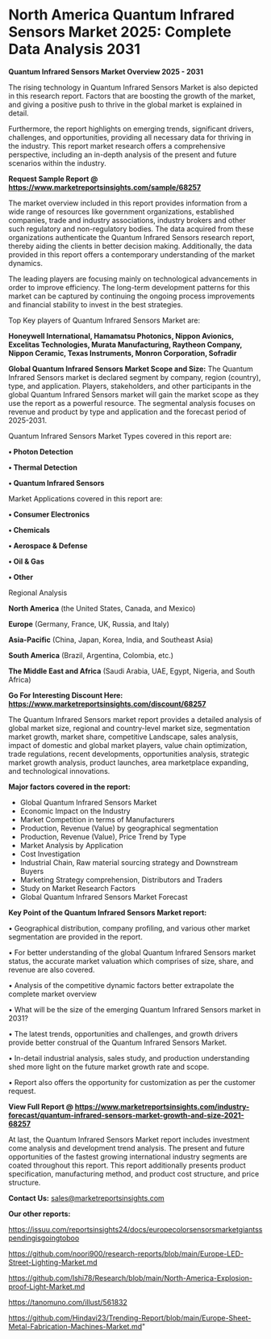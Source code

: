 # North America Quantum Infrared Sensors Market 2025: Complete Data Analysis 2031

<Strong> Quantum Infrared Sensors Market Overview 2025 - 2031</strong>

The rising technology in Quantum Infrared Sensors Market is also depicted in this research report. Factors that are boosting the growth of the market, and giving a positive push to thrive in the global market is explained in detail.

Furthermore, the report highlights on emerging trends, significant drivers, challenges, and opportunities, providing all necessary data for thriving in the industry. This report market research offers a comprehensive perspective, including an in-depth analysis of the present and future scenarios within the industry.

<strong>Request Sample Report @ <a href=https://www.marketreportsinsights.com/sample/68257>https://www.marketreportsinsights.com/sample/68257</a></strong>

The market overview included in this report provides information from a wide range of resources like government organizations, established companies, trade and industry associations, industry brokers and other such regulatory and non-regulatory bodies. The data acquired from these organizations authenticate the Quantum Infrared Sensors research report, thereby aiding the clients in better decision making. Additionally, the data provided in this report offers a contemporary understanding of the market dynamics.

The leading players are focusing mainly on technological advancements in order to improve efficiency. The long-term development patterns for this market can be captured by continuing the ongoing process improvements and financial stability to invest in the best strategies.

Top Key players of Quantum Infrared Sensors Market are:

<strong>Honeywell International, Hamamatsu Photonics, Nippon Avionics, Excelitas Technologies, Murata Manufacturing, Raytheon Company, Nippon Ceramic, Texas Instruments, Monron Corporation, Sofradir</strong>

<strong><b>Global Quantum Infrared Sensors Market Scope and Size:</b></strong>
The Quantum Infrared Sensors market is declared segment by company, region (country), type, and application. Players, stakeholders, and other participants in the global Quantum Infrared Sensors market will gain the market scope as they use the report as a powerful resource. The segmental analysis focuses on revenue and product by type and application and the forecast period of 2025-2031.

Quantum Infrared Sensors Market Types covered in this report are:

<strong>• Photon Detection

• Thermal Detection

• Quantum Infrared Sensors</strong>

Market Applications covered in this report are:

<strong>• Consumer Electronics

• Chemicals

• Aerospace & Defense

• Oil & Gas

• Other</strong> 

Regional Analysis

<strong>North America</strong> (the United States, Canada, and Mexico)

<strong>Europe</strong> (Germany, France, UK, Russia, and Italy)

<strong>Asia-Pacific</strong> (China, Japan, Korea, India, and Southeast Asia)

<strong>South America</strong> (Brazil, Argentina, Colombia, etc.)

<strong>The Middle East and Africa</strong> (Saudi Arabia, UAE, Egypt, Nigeria, and South Africa)

<strong>Go For Interesting Discount Here: <a href=https://www.marketreportsinsights.com/discount/68257>https://www.marketreportsinsights.com/discount/68257</a></strong>

The Quantum Infrared Sensors market report provides a detailed analysis of global market size, regional and country-level market size, segmentation market growth, market share, competitive Landscape, sales analysis, impact of domestic and global market players, value chain optimization, trade regulations, recent developments, opportunities analysis, strategic market growth analysis, product launches, area marketplace expanding, and technological innovations.

<strong><b>Major factors covered in the report:</b></strong>
<ul>
  <li>Global Quantum Infrared Sensors Market </li>
  <li>Economic Impact on the Industry</li>
  <li>Market Competition in terms of Manufacturers</li>
  <li>Production, Revenue (Value) by geographical segmentation</li>
  <li>Production, Revenue (Value), Price Trend by Type</li>
  <li>Market Analysis by Application</li>
  <li>Cost Investigation</li>
  <li>Industrial Chain, Raw material sourcing strategy and Downstream Buyers</li>
  <li>Marketing Strategy comprehension, Distributors and Traders</li>
  <li>Study on Market Research Factors</li>
  <li>Global Quantum Infrared Sensors Market Forecast</li>
</ul>

<strong><b>Key Point of the Quantum Infrared Sensors Market report:</b></strong>

• Geographical distribution, company profiling, and various other market segmentation are provided in the report.

• For better understanding of the global Quantum Infrared Sensors market status, the accurate market valuation which comprises of size, share, and revenue are also covered.

• Analysis of the competitive dynamic factors better extrapolate the complete market overview

• What will be the size of the emerging Quantum Infrared Sensors market in 2031?

• The latest trends, opportunities and challenges, and growth drivers provide better construal of the Quantum Infrared Sensors Market.

• In-detail industrial analysis, sales study, and production understanding shed more light on the future market growth rate and scope.

• Report also offers the opportunity for customization as per the customer request.

<strong><b>View Full Report @ <a href=https://www.marketreportsinsights.com/industry-forecast/quantum-infrared-sensors-market-growth-and-size-2021-68257>https://www.marketreportsinsights.com/industry-forecast/quantum-infrared-sensors-market-growth-and-size-2021-68257</a></b></strong>


At last, the Quantum Infrared Sensors Market report includes investment come analysis and development trend analysis. The present and future opportunities of the fastest growing international industry segments are coated throughout this report. This report additionally presents product specification, manufacturing method, and product cost structure, and price structure.

<strong>Contact Us:</strong>
sales@marketreportsinsights.com

<strong>Our other reports:</strong>

<a href=https://issuu.com/reportsinsights24/docs/europecolorsensorsmarketgiantsspendingisgoingtoboo>https://issuu.com/reportsinsights24/docs/europecolorsensorsmarketgiantsspendingisgoingtoboo</a>

<a href=https://github.com/noori900/research-reports/blob/main/Europe-LED-Street-Lighting-Market.md>https://github.com/noori900/research-reports/blob/main/Europe-LED-Street-Lighting-Market.md</a>

<a href=https://github.com/Ishi78/Research/blob/main/North-America-Explosion-proof-Light-Market.md>https://github.com/Ishi78/Research/blob/main/North-America-Explosion-proof-Light-Market.md</a>

<a href=https://tanomuno.com/illust/561832>https://tanomuno.com/illust/561832</a>

<a href=https://github.com/Hindavi23/Trending-Report/blob/main/Europe-Sheet-Metal-Fabrication-Machines-Market.md>https://github.com/Hindavi23/Trending-Report/blob/main/Europe-Sheet-Metal-Fabrication-Machines-Market.md</a>"
